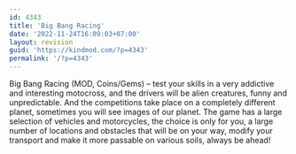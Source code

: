 ```yaml
---
id: 4343
title: 'Big Bang Racing'
date: '2022-11-24T16:09:03+07:00'
layout: revision
guid: 'https://kindmod.com/?p=4343'
permalink: '/?p=4343'
---
```


Big Bang Racing (MOD, Coins/Gems) – test your skills in a very addictive and interesting motocross, and the drivers will be alien creatures, funny and unpredictable. And the competitions take place on a completely different planet, sometimes you will see images of our planet. The game has a large selection of vehicles and motorcycles, the choice is only for you, a large number of locations and obstacles that will be on your way, modify your transport and make it more passable on various soils, always be ahead!